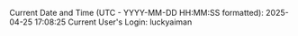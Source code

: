 Current Date and Time (UTC - YYYY-MM-DD HH:MM:SS formatted): 2025-04-25 17:08:25
Current User's Login: luckyaiman
